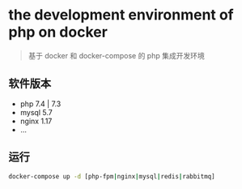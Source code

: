 the development environment of php on docker
======
> 基于 docker 和 docker-compose 的 php 集成开发环境

## 软件版本
- php 7.4 | 7.3
- mysql 5.7
- nginx 1.17
- ...

## 运行
```bash
docker-compose up -d [php-fpm|nginx|mysql|redis|rabbitmq]
```